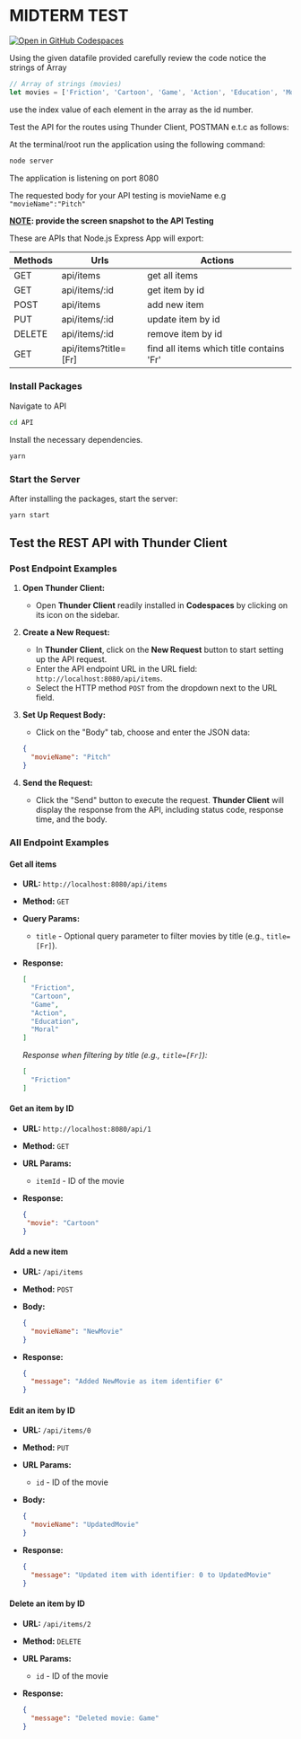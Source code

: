 # MIDTERM TEST

[![Open in GitHub Codespaces](https://github.com/codespaces/badge.svg)](https://codespaces.new/ttran375/comp229-test1)

Using the given datafile provided carefully review the code notice the
strings of Array

```js
// Array of strings (movies)
let movies = ['Friction', 'Cartoon', 'Game', 'Action', 'Education', 'Moral'];
```

use the index value of each element in the array as the id number.

Test the API for the routes using Thunder Client, POSTMAN e.t.c as
follows:

At the terminal/root run the application using the following command:

```sh
node server
```

The application is listening on port 8080

The requested body for your API testing is movieName e.g `"movieName":"Pitch"`

**<u>NOTE</u>: provide the screen snapshot to the API Testing**

These are APIs that Node.js Express App will export:

| **Methods** | **Urls** | **Actions** |
|------------|---------------------|---------------------------------------|
| GET | api/items | get all items |
| GET | api/items/:id | get item by id |
| POST | api/items | add new item |
| PUT | api/items/:id | update item by id |
| DELETE | api/items/:id | remove item by id |
| GET | api/items?title=\[Fr\] | find all items which title contains 'Fr' |

### Install Packages

Navigate to API

```sh
cd API
```

Install the necessary dependencies.

```sh
yarn
```

### Start the Server

After installing the packages, start the server:

```sh
yarn start
```

## Test the REST API with Thunder Client

### Post Endpoint Examples

1. **Open Thunder Client:**
   * Open **Thunder Client** readily installed in **Codespaces** by clicking on its icon on the sidebar.

2. **Create a New Request:**
   * In **Thunder Client**, click on the **New Request** button to start setting up the API request.
   * Enter the API endpoint URL in the URL field: `http://localhost:8080/api/items`.
   * Select the HTTP method `POST` from the dropdown next to the URL field.

3. **Set Up Request Body:**
   * Click on the "Body" tab, choose and enter the JSON data:

   ```json
   {
     "movieName": "Pitch"
   }
   ```

4. **Send the Request:**
   * Click the "Send" button to execute the request. **Thunder Client** will display the response from the API, including status code, response time, and the body.

### All Endpoint Examples

#### Get all items

* **URL:** `http://localhost:8080/api/items`
* **Method:** `GET`
* **Query Params:**
  * `title` - Optional query parameter to filter movies by title (e.g., `title=[Fr]`).
* **Response:**

  ```json
  [
    "Friction",
    "Cartoon",
    "Game",
    "Action",
    "Education",
    "Moral"
  ]
  ```

  *Response when filtering by title (e.g., `title=[Fr]`):*

  ```json
  [
    "Friction"
  ]
  ```

#### Get an item by ID

* **URL:** `http://localhost:8080/api/1`
* **Method:** `GET`
* **URL Params:**
  * `itemId` - ID of the movie
* **Response:**

  ```json
  {
   "movie": "Cartoon"
  }
  ```

#### Add a new item

* **URL:** `/api/items`
* **Method:** `POST`
* **Body:**

  ```json
  {
    "movieName": "NewMovie"
  }
  ```

* **Response:**

  ```json
  {
    "message": "Added NewMovie as item identifier 6"
  }
  ```

#### Edit an item by ID

* **URL:** `/api/items/0`
* **Method:** `PUT`
* **URL Params:**
  * `id` - ID of the movie
* **Body:**

  ```json
  {
    "movieName": "UpdatedMovie"
  }
  ```

* **Response:**

  ```json
  {
    "message": "Updated item with identifier: 0 to UpdatedMovie"
  }
  ```

#### Delete an item by ID

* **URL:** `/api/items/2`
* **Method:** `DELETE`
* **URL Params:**
  * `id` - ID of the movie
* **Response:**

  ```json
  {
    "message": "Deleted movie: Game"
  }
  ```
